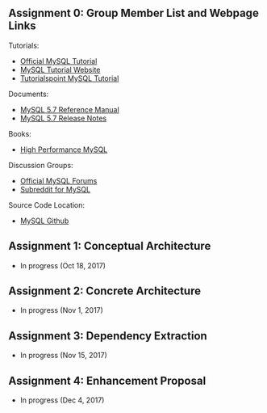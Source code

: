 ## Assignment 0: Group Member List and Webpage Links

Tutorials:
- [Official MySQL Tutorial](https://dev.mysql.com/doc/refman/5.7/en/tutorial.html)
- [MySQL Tutorial Website](http://www.mysqltutorial.org/)
- [Tutorialspoint MySQL Tutorial](https://www.tutorialspoint.com/mysql/)

Documents:
- [MySQL 5.7 Reference Manual](https://dev.mysql.com/doc/refman/5.7/en/)
- [MySQL 5.7 Release Notes](https://dev.mysql.com/doc/relnotes/mysql/5.7/en/)

Books:
- [High Performance MySQL](https://www.amazon.com/gp/product/0596101716?ie=UTF8&tag=thgest-20&linkCode=as2&camp=1789&creative=390957&creativeASIN=0596101716)

Discussion Groups:
- [Official MySQL Forums](https://forums.mysql.com/)
- [Subreddit for MySQL](https://www.reddit.com/r/mysql/)

Source Code Location:
- [MySQL Github](https://github.com/mysql/mysql-server)

## Assignment 1: Conceptual Architecture

- In progress (Oct 18, 2017)

## Assignment 2: Concrete Architecture

- In progress (Nov 1, 2017)

## Assignment 3: Dependency Extraction

- In progress (Nov 15, 2017)

## Assignment 4: Enhancement Proposal

- In progress (Dec 4, 2017)
